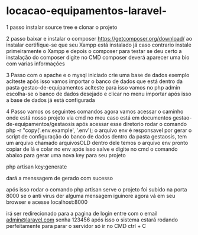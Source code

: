 # locacao-equipamentos-laravel-

1 passo instalar source tree e clonar o projeto 

2 passo baixar e instalar o composer https://getcomposer.org/download/ ao instalar 
certifique-se que seu Xampp está instalado já caso contrario instale primeiramente o Xampp e depois o composer
para testar se deu certo a instalação do composer
digite no CMD composer deverá aparecer uma bio com varias informações 

3 Passo com o apache e o mysql iniciado crie uma base de dados exemplo aclteste
após isso vamos importar o banco de dados que está dentro da pasta gestao-de-equipamentos aclteste para isso
vamos no php admin escolha-se o banco de dados desejado e clicar no menu importar após isso a base de dados
já está configurada 

4 Passo vamos os seguintes comandos
agora vamos acessar o caminho onde está nosso projeto via cmd no meu caso está em documentos gestao-de-equipamentos/gestaosis
após acessar esse diretorio rodar o comando 
php -r "copy('.env.example', '.env');
o arquivo env é responsavel por gerar o script de configuração do banco de dados dentro da pasta gestaosis, tem um arquivo
chamado arquivosOLD dentro dele temos o arquivo env pronto copiar de lá e colar no env
após isso salve e digite no cmd o comando abaixo para gerar uma nova key para seu projeto 

php artisan key:generate

dará a menssagem de gerado com sucesso 

após isso rodar o comando php artisan serve 
o projeto foi subido na porta 8000 se o anti virus der alguma mensagem iguinore 
agora vá em seu browser e acesse localhost:8000

irá ser redirecionado para a pagina de login entre com o email admin@laravel.com senha 123456 
após isso o sistema estará rodando perfeitamente para parar o servidor só ir no CMD ctrl + C 
